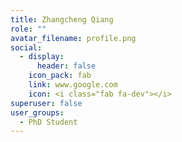 ```yaml
---
title: Zhangcheng Qiang
role: ""
avatar_filename: profile.png
social:
  - display:
      header: false
    icon_pack: fab
    link: www.google.com
    icon: <i class="fab fa-dev"></i>
superuser: false
user_groups:
  - PhD Student
---
```

